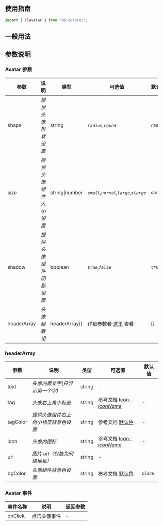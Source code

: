 ## 使用指南

```js
import { ClAvatar } from "mp-colorui";
```

## 一般用法

<CodeShow componentName='avatar' />

## 参数说明

### Avatar 参数

| 参数        | 说明                   | 类型           | 可选值                                              | 默认值     |
| ----------- | ---------------------- | -------------- | --------------------------------------------------- | ---------- |
| shape       | _提供头像形状设置_     | string         | _`radius`_,_`round`_                                | _`radius`_ |
| size        | _提供头像组件大小设置_ | string\|number | _`small`_,_`normal`_,_`large`_,_`xlarge`_           | _`normal`_ |
| shadow      | _提供头像组件阴影设置_ | boolean        | _`true`_,_`false`_                                  | _`true`_   |
| headerArray | _头像组数组_           | headerArray[]  | 详细参数看 [这里](/mp-colorui-doc/view/avatar#headerarray) 查看 | []         |

### headerArray

| 参数     | 说明                                 | 类型   | 可选值                                             | 默认值    |
| -------- | ------------------------------------ | ------ | -------------------------------------------------- | --------- |
| text     | _头像内置文字(只显示第一个字)_       | string | -                                                  | -         |
| tag      | _头像右上角小标签_                   | string | 参考文档 [Icon-_iconName_](/mp-colorui-doc/base/icon#iconname) | -         |
| tagColor | _提供头像组件右上角小标签背景色设置_ | string | 参考文档 [默认色](/mp-colorui-doc/home/color)                     | -         |
| icon     | _头像内图标_                         | string | 参考文档 [Icon-_iconName_](/mp-colorui-doc/base/icon#iconname) | -         |
| url      | _图片 url（仅能为网络地址）_         | string | -                                                  |           |
| bgColor  | _头像组件背景色设置_                 | string | 参考文档 [默认色](/mp-colorui-doc/home/color)                     | _`black`_ |

### Avatar 事件

| 事件名称 | 说明         | 返回参数 |
| -------- | ------------ | -------- |
| onClick  | 点击头像事件 | -        |

<FloatPhone url="https://yinliangdream.github.io/mp-colorui-h5-demo/#/pages/components/avatar/index" />
